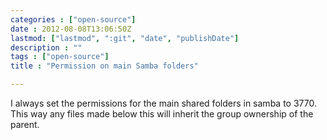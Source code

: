 ```yaml
---
categories : ["open-source"]
date : 2012-08-08T13:06:50Z
lastmod: ["lastmod", ":git", "date", "publishDate"]
description : ""
tags : ["open-source"]
title : "Permission on main Samba folders"

---
```



I always set the permissions for the main shared folders in samba to 3770. This way any files made below this will inherit the group ownership of the parent.

